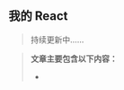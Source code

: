 <!--
 * @Author: Lby
 * @Date: 2022-05-19 15:33:07
 * @LastEditors: lby
 * @LastEditTime: 2022-05-30 21:07:45
 * @FilePath: /Knowledge-Map/React/react.md
 * @Description: 
 * 
 * Copyright (c) 2022 by lby, All Rights Reserved. 
-->

## 我的 React

> 持续更新中……

> **文章主要包含以下内容：**
>
> - 
